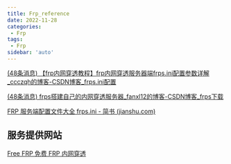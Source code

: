 ```yaml
---
title: Frp_reference
date: 2022-11-28
categories:
 - Frp
tags:
 - Frp
sidebar: 'auto'
---
```


[(48条消息) 【frp内网穿透教程】frp内网穿透服务器端frps.ini配置参数详解_ccczqh的博客-CSDN博客_frps.ini配置](https://blog.csdn.net/ccczqh/article/details/102882419)

[(48条消息) frps搭建自己的内网穿透服务器_fanxl12的博客-CSDN博客_frps下载](https://blog.csdn.net/fanxl10/article/details/82381176)

[FRP 服务端配置文件大全 frps.ini - 简书 (jianshu.com)](https://www.jianshu.com/p/7af60e2b26da)

## 服务提供网站
[Free FRP 免费 FRP 内网穿透](https://freefrp.net/)
